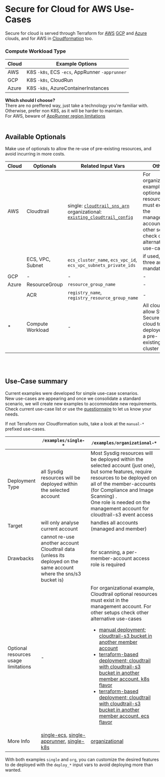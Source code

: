 # Secure for Cloud for AWS Use-Cases

Secure for cloud is served through Terraform for [AWS](https://github.com/sysdiglabs/terraform-aws-secure-for-cloud)
[GCP](https://github.com/sysdiglabs/terraform-google-secure-for-cloud) and [Azure](https://github.com/sysdiglabs/terraform-azurerm-secure-for-cloud) clouds,
and for AWS in [Cloudformation](https://github.com/sysdiglabs/aws-templates-secure-for-cloud) too.

### Compute Workload Type

| Cloud | Example Options |
| - | - |
| AWS | K8S `-k8s`, ECS `-ecs`, AppRunner `-apprunner` |
| GCP | K8S `-k8s`, CloudRun |
| Azure | K8S `-k8s`, AzureContainerInstances |

**Which should I choose?**
<br/>There are no preffered way, just take a technology you're familiar with. Otherwise, prefer non K8S, as it will be harder to maintain.
<br/>For AWS, beware of [AppRunner region limitations](https://github.com/sysdiglabs/terraform-aws-secure-for-cloud/blob/master/examples/single-account-apprunner/README.md#prerequisites)
<br/><br/>


## Available Optionals

Make use of optionals to allow the re-use of pre-existing resources, and avoid incurring in more costs.

|  Cloud |  Optionals | Related Input Vars | Other |
| -- | --| -- | -- |
| AWS  | Cloudtrail | single: [`cloudtrail_sns_arn`](https://github.com/sysdiglabs/terraform-aws-secure-for-cloud/tree/master/examples/single-account-ecs#input_cloudtrail_sns_arn)<br/>organizational: [`existing_cloudtrail_config`](https://github.com/sysdiglabs/terraform-aws-secure-for-cloud/tree/master/examples/organizational#input_existing_cloudtrail_config) |  For organizational example, optional resources must exist in the management account. For other setups check other alternative use-cases |
| | ECS, VPC, Subnet | `ecs_cluster_name`, `ecs_vpc_id`, `ecs_vpc_subnets_private_ids` | if used, the three are mandatory  |
| GCP | - | - | - |
| Azure | ResourceGroup | `resource_group_name` | - |
| | ACR | `registry_name`, `registry_resource_group_name` | - |
| * | Compute Workload | - | All clouds allow Sysdig Secure for cloud to be deployed on a pre-existing K8S cluster|


<br/><br/>

## Use-Case summary


Current examples were developed for simple use-case scenarios.
<br/>New use-cases are appearing and once we consolidate a standard scenario, we will create new examples to accommodate new requirements.
<br/>Check current use-case list or use the [questionnaire](./_questionnaire.md) to let us know your needs.

If not Terraform nor Cloudformation suits, take a look at the `manual-*` prefixed use-cases.


|                   | `/examples/single-*`                                               | `/examples/organizational-*` |
| --| -- | -- |
| Deployment Type   | all Sysdig resources will be deployed within the selected account | Most Sysdig resources will be deployed within the selected account (just one), but some features, require resources to be deployed on all of the member-accounts (for Compliance and Image Scanning) . <br />One role is needed on the management account for cloudtrail-s3 event access |
| Target          | will only analyse current account                                 |  handles all accounts (managed and member)|
| Drawbacks         | cannot re-use another account Cloudtrail data (unless its deployed on the same account where the sns/s3 bucket is) | for scanning, a per-member-account access role is required |
| Optional resources usage limitations | - |  For organizational example, Cloudtrail optional resources must exist in the management account. For other setups check other alternative use-cases</br><ul><li>[manual deployment; cloudtrail-s3 bucket in another member account](./manual-org-three-way.md)</li><li>[terraform-based deployment; cloudtrail with cloudtrail-s3 bucket in another member account. k8s flavor](./org-three-way-k8s.md)</li><li>[terraform-based deployment; cloudtrail with cloudtrail-s3 bucket in another member account. ecs flavor](./org-three-way-ecs.md)</li></ul>|
| More Info | [single-ecs](https://github.com/sysdiglabs/terraform-aws-secure-for-cloud/tree/master/examples/single-account-ecs), [single-apprunner](https://github.com/sysdiglabs/terraform-aws-secure-for-cloud/tree/master/examples/single-account-apprunner), [single-k8s](https://github.com/sysdiglabs/terraform-aws-secure-for-cloud/tree/master/examples/single-account-k8s) | [organizational](https://github.com/sysdiglabs/terraform-aws-secure-for-cloud/tree/master/examples/organizational) |

With both examples `single` and `org`, you can customize the desired features to de deployed with the `deploy_*` input vars to avoid deploying more than wanted.
